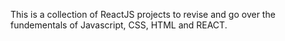 This is a collection of ReactJS projects to revise and go over the fundementals of Javascript, CSS, HTML and REACT.

